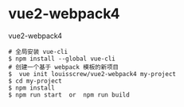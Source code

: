 # vue2-webpack4
vue2-webpack4
```
# 全局安装 vue-cli
$ npm install --global vue-cli
# 创建一个基于 webpack 模板的新项目
$  vue init louisscrew/vue2-webpack4 my-project
$ cd my-project
$ npm install
$ npm run start  or  npm run build
```
